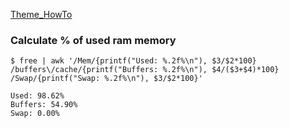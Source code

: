 [Theme_HowTo](https://raw.githubusercontent.com/ogkarthik/references/master/theme_howto.md)


### Calculate % of used ram memory
```
$ free | awk '/Mem/{printf("Used: %.2f%\n"), $3/$2*100} /buffers\/cache/{printf("Buffers: %.2f%\n"), $4/($3+$4)*100} /Swap/{printf("Swap: %.2f%\n"), $3/$2*100}'

Used: 98.62%
Buffers: 54.90%
Swap: 0.00%
```
